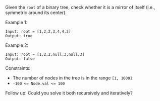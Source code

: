 Given the `root` of a binary tree, check whether it is a mirror of itself (i.e., symmetric around its center).

Example 1:

```
Input: root = [1,2,2,3,4,4,3]
Output: true
```

Example 2:

```
Input: root = [1,2,2,null,3,null,3]
Output: false
```

Constraints:

- The number of nodes in the tree is in the range `[1, 1000]`.
- `-100 <= Node.val <= 100`

Follow up: Could you solve it both recursively and iteratively?
